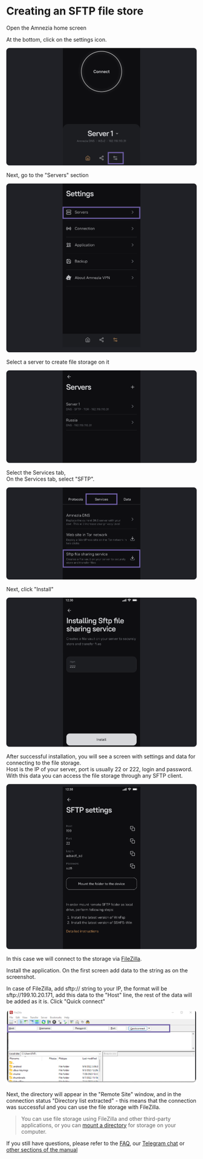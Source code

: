 # Creating an SFTP file store


Open the Amnezia home screen

At the bottom, click on the settings icon.

![](https://raw.githubusercontent.com/amnezia-vpn/amnezia.org-content/master/docs/en/instructions/24_stfp/img/stfp_en_1.png)

Next, go to the "Servers" section

![](https://raw.githubusercontent.com/amnezia-vpn/amnezia.org-content/master/docs/en/instructions/24_stfp/img/stfp_en_2.png)

Select a server to create file storage on it

![](https://raw.githubusercontent.com/amnezia-vpn/amnezia.org-content/master/docs/en/instructions/24_stfp/img/stfp_en_3.png)


Select the Services tab, \
On the Services tab, select "SFTP".

![](https://raw.githubusercontent.com/amnezia-vpn/amnezia.org-content/master/docs/en/instructions/24_stfp/img/stfp_en_4.png)


Next, click "Install"

![](https://raw.githubusercontent.com/amnezia-vpn/amnezia.org-content/master/docs/en/instructions/24_stfp/img/stfp_en_5.png)

After successful installation, you will see a screen with settings and data for connecting to the file storage. \
Host is the IP of your server, port is usually 22 or 222, login and password. \
With this data you can access the file storage through any SFTP client.

![](https://raw.githubusercontent.com/amnezia-vpn/amnezia.org-content/master/docs/en/instructions/24_stfp/img/stfp_en_6.png)

In this case we will connect to the storage via [FileZilla]. 

Install the application. On the first screen add data to the string as on the screenshot. 

In case of FileZilla, add sftp:// string to your IP, the format will be sftp://199.10.20.171, add this data to the 
"Host" line, the rest of the data will be added as it is. Click "Quick connect"
  
![](https://raw.githubusercontent.com/amnezia-vpn/amnezia.org-content/master/docs/en/instructions/24_stfp/img/stfp_en_7.png)

Next, the directory will appear in the "Remote Site" window, and in the connection status "Directory list 
extracted" - this means that the connection was successful and you can use the file storage with FileZilla. 


> You can use file storage using FileZilla and other third-party applications, or you can [mount a directory] for storage on your computer. 

 If you still have questions, please refer to the [FAQ], our [Telegram chat] or [other sections of the manual]



[amnezia-site-ext-link]: https://amnezia-web-nx1r.vercel.app
[about-int-link]: /about
[mount a directory]: ../instructions/24_stfp
[FileZilla]: https://filezilla-project.org/
[FAQ]: ../faq
[Telegram chat]: https://t.me/amnezia_vpn_en
[other sections of the manual]: ../instructions
